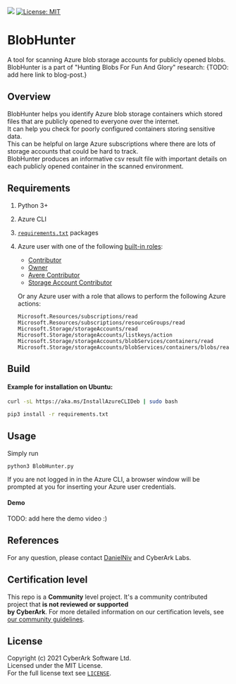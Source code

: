 ![](https://img.shields.io/badge/Certification%20Level-Community-28A745?link=https://github.com/cyberark/community/blob/master/Conjur/conventions/certification-levels.md) [![License: MIT](https://img.shields.io/badge/License-MIT-yellow.svg)](https://opensource.org/licenses/MIT)

# BlobHunter

A tool for scanning Azure blob storage accounts for publicly opened blobs.  
BlobHunter is a part of  "Hunting Blobs For Fun And Glory" research: {TODO: add here link to blog-post.}

## Overview

BlobHunter helps you identify Azure blob storage containers which stored files that are publicly opened to everyone over the internet.  
It can help you check for poorly configured containers storing sensitive data.  
This can be helpful on large Azure subscriptions where there are lots of storage accounts that could be hard to track.  
BlobHunter produces an informative csv result file with important details on each publicly opened container in the scanned environment.

## Requirements

1. Python 3+

2. Azure CLI

3. [`requirements.txt`](requirements.txt) packages

4. Azure user with one of the following [built-in roles](https://docs.microsoft.com/en-us/azure/role-based-access-control/built-in-roles):

   -	[Contributor](https://docs.microsoft.com/en-us/azure/role-based-access-control/built-in-roles#contributor)
   -	[Owner](https://docs.microsoft.com/en-us/azure/role-based-access-control/built-in-roles#owner)
   -	[Avere Contributor](https://docs.microsoft.com/en-us/azure/role-based-access-control/built-in-roles#avere-contributor)
   -	[Storage Account Contributor](https://docs.microsoft.com/en-us/azure/role-based-access-control/built-in-roles#storage-account-contributor)
   
   Or any Azure user with a role that allows to perform the following Azure actions:
   
   ```
   Microsoft.Resources/subscriptions/read
   Microsoft.Resources/subscriptions/resourceGroups/read
   Microsoft.Storage/storageAccounts/read
   Microsoft.Storage/storageAccounts/listkeys/action
   Microsoft.Storage/storageAccounts/blobServices/containers/read
   Microsoft.Storage/storageAccounts/blobServices/containers/blobs/read
   ```

## Build

#### Example for installation on Ubuntu:

```bash
curl -sL https://aka.ms/InstallAzureCLIDeb | sudo bash
```

```bash
pip3 install -r requirements.txt
```

## Usage 

Simply run 

```
python3 BlobHunter.py
```

If you are not logged in in the Azure CLI, a browser window will be prompted at you for inserting your Azure user credentials.

#### Demo

TODO: add here the demo video :)

## References

For any question, please contact [DanielNiv](https://github.com/DanielNiv) and CyberArk Labs.

## Certification level

This repo is a **Community** level project. It's a community contributed project that **is not reviewed or supported  
by CyberArk**. For more detailed information on our certification levels, see [our community guidelines](https://github.com/cyberark/community/blob/master/Conjur/conventions/certification-levels.md#community).

## License

Copyright (c) 2021 CyberArk Software Ltd.  
Licensed under the MIT License.  
For the full license text see [`LICENSE`](LICENSE).

